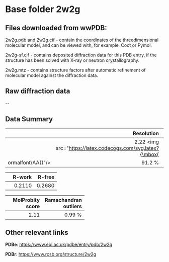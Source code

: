 # Base folder 2w2g

## Files downloaded from wwPDB:

2w2g.pdb and 2w2g.cif - contain the coordinates of the threedimensional molecular model, and can be viewed with, for example, Coot or Pymol.

2w2g-sf.cif - contains deposited diffraction data for this PDB entry, if the structure has been solved with X-ray or neutron crystallography.

2w2g.mtz - contains structure factors after automatic refinement of molecular model against the diffraction data.

## Raw diffraction data

--<br> 

## Data Summary
|   | Resolution | Completeness| I/sigma |
|---|-------------:|----------------:|--------------:|
|   |2.22 <img src="https://latex.codecogs.com/svg.latex?{\mbox{
ormalfont\AA}}"/>|91.2  %|<img width=50/>16.90|

|   | **R-work**| **R-free**   
|---|-------------:|----------------:|           
||0.2110|0.2680|

|   |**MolProbity<br>score**| **Ramachandran<br>outliers** 
|---|-------------:|----------------:|
||2.11|0.99 %|

## Other relevant links 
**PDBe**:  https://www.ebi.ac.uk/pdbe/entry/pdb/2w2g
 
**PDBr**: https://www.rcsb.org/structure/2w2g 

